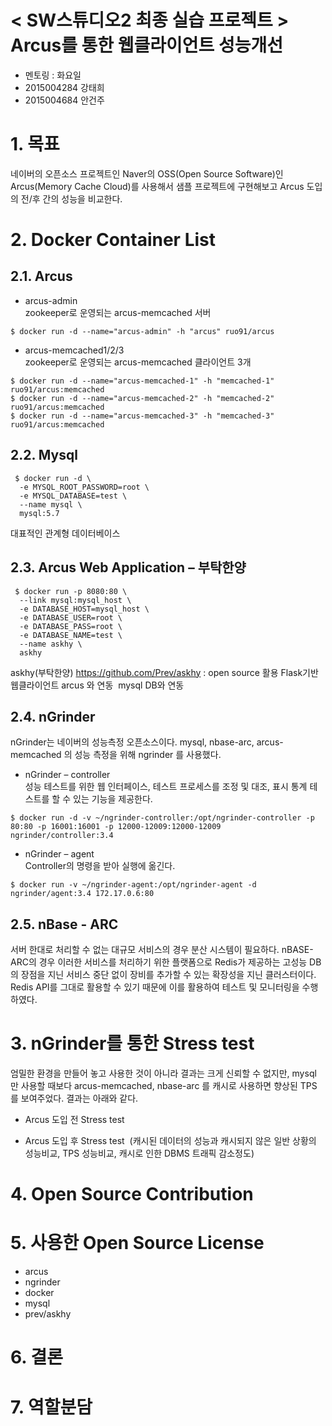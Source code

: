 < SW스튜디오2 최종 실습 프로젝트 >
**Arcus를 통한 웹클라이언트 성능개선**
======================
* 멘토링 : 화요일  
* 2015004284 강태희  
* 2015004684 안건주  

# 1.  목표 
네이버의 오픈소스 프로젝트인 Naver의 OSS(Open Source Software)인 Arcus(Memory Cache Cloud)를 사용해서 샘플 프로젝트에 구현해보고 Arcus 도입의 전/후 간의 성능을 비교한다.

# 2.  Docker Container List
## 2.1.  Arcus  
* arcus-admin   
zookeeper로 운영되는 arcus-memcached 서버  
<pre><code>$ docker run -d --name="arcus-admin" -h "arcus" ruo91/arcus</code></pre>

* arcus-memcached1/2/3   
zookeeper로 운영되는 arcus-memcached 클라이언트 3개  
<pre><code>$ docker run -d --name="arcus-memcached-1" -h "memcached-1" ruo91/arcus:memcached
$ docker run -d --name="arcus-memcached-2" -h "memcached-2" ruo91/arcus:memcached
$ docker run -d --name="arcus-memcached-3" -h "memcached-3" ruo91/arcus:memcached</code></pre>  

  
## 2.2.  Mysql
<pre><code> $ docker run -d \
  -e MYSQL_ROOT_PASSWORD=root \
  -e MYSQL_DATABASE=test \
  --name mysql \
  mysql:5.7</code></pre>  
대표적인 관계형 데이터베이스 

## 2.3.  Arcus Web Application – 부탁한양 
<pre><code> $ docker run -p 8080:80 \
  --link mysql:mysql_host \
  -e DATABASE_HOST=mysql_host \
  -e DATABASE_USER=root \
  -e DATABASE_PASS=root \
  -e DATABASE_NAME=test \
  --name askhy \
  askhy</code></pre>
  
askhy(부탁한양) https://github.com/Prev/askhy : open source 활용
Flask기반 웹클라이언트 
arcus 와 연동 
mysql DB와 연동 

## 2.4.  nGrinder
nGrinder는 네이버의 성능측정 오픈소스이다. 
mysql, nbase-arc, arcus-memcached 의 성능 측정을 위해 ngrinder 를 사용했다. 

* nGrinder – controller   
성능 테스트를 위한 웹 인터페이스, 테스트 프로세스를 조정 및 대조, 표시 통계 테스트를 할 수 있는 기능을 제공한다.  
<pre><code>$ docker run -d -v ~/ngrinder-controller:/opt/ngrinder-controller -p 80:80 -p 16001:16001 -p 12000-12009:12000-12009 ngrinder/controller:3.4</code></pre>


* nGrinder – agent    
Controller의 명령을 받아 실행에 옮긴다.
<pre><code>$ docker run -v ~/ngrinder-agent:/opt/ngrinder-agent -d ngrinder/agent:3.4 172.17.0.6:80</code></pre>


## 2.5.  nBase - ARC
서버 한대로 처리할 수 없는 대규모 서비스의 경우 분산 시스템이 필요하다. nBASE-ARC의 경우 이러한 서비스를 처리하기 위한 플랫폼으로 Redis가 제공하는 고성능 DB의 장점을 지닌 서비스 중단 없이 장비를 추가할 수 있는 확장성을 지닌 클러스터이다. Redis API를 그대로 활용할 수 있기 때문에 이를 활용하여 테스트 및 모니터링을 수행하였다.

# 3. nGrinder를 통한 Stress test
엄밀한 환경을 만들어 놓고 사용한 것이 아니라 결과는 크게 신뢰할 수 없지만, mysql 만 사용할 때보다 arcus-memcached, nbase-arc 를 캐시로 사용하면 향상된 TPS 를 보여주었다. 결과는 아래와 같다.
* Arcus 도입 전 Stress test

* Arcus 도입 후 Stress test 
(캐시된 데이터의 성능과 캐시되지 않은 일반 상황의 성능비교, TPS 성능비교, 캐시로 인한 DBMS 트래픽 감소정도) 

# 4. Open Source Contribution 

# 5. 사용한 Open Source License
* arcus
* ngrinder
* docker
* mysql
* prev/askhy 

# 6. 결론 

# 7. 역할분담
